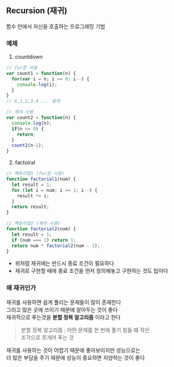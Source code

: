## Recursion (재귀)

함수 안에서 자신을 호출하는 프로그래밍 기법  

###  예제
1. countdown
```js
// for문 사용
var count1 = function(n) {
  for(var i = n; i >= 0; i--) {
    console.log(i);
  }
}
// 0,1,2,3,4 ... 출력

// 재귀 사용
var count2 = function(n) {
  console.log(n);
  if(n <= 0) {
    return;
  }
  count2(n-1);
}
```
2. factoiral
```js
// 팩토리얼1 (for문 사용)
function factorial1(num) {
  let result = 1;
  for (let i = num; i >= 1; i--) {
    result *= i;
  }
  return result;
}

// 팩토리얼2 (재귀 사용)
function factorial2(num) {
  let result = 1;
  if (num === 1) return 1;
  return num * factorial2(num - 1);
}
```
- 위처럼 재귀에는 반드시 종료 조건이 필요하다
- 재귀로 구현할 때에 종료 조건을 먼저 정의해놓고 구현하는 것도 팁이다

### 왜 재귀인가
재귀를 사용하면 쉽게 풀리는 문제들이 많이 존재한다  
그리고 많은 곳에 쓰이기 때문에 알아두는 것이 좋다  
재귀적으로 푸는것을 __분할 정복 알고리즘__ 이라고 한다
> 분할 정복 알고리즘 : 어떤 문제를 한 번에 풀기 힘들 떄 작은  
조각으로 쪼개어 푸는 것

재귀를 사용하는 것이 어렵기 때문에 좋아보이지만 성능으로는  
더 많은 부담을 주기 때문에 성능이 중요하면 지양하는 것이 좋다